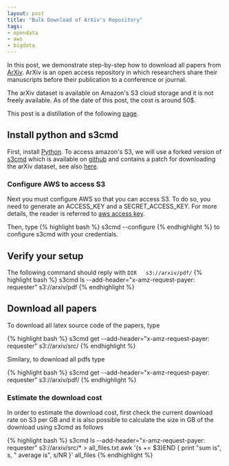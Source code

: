 ```yaml
---
layout: post
title: "Bulk Download of ArXiv's Repository"
tags:
- opendata
- aws
- bigdata
---
```


In this post, we demonstrate step-by-step how to download all papers from [ArXiv](http://arxiv.org). ArXiv is an open access repository in which researchers share their manuscripts before their publication to a conference or journal.

The arXiv dataset is available on Amazon's S3 cloud storage and it is not freely available. As of the date of this post, the cost is around 50$.

This post is a distillation of the following [page](http://arxiv.org/help/bulk_data_s3).

## Install python and s3cmd

First, install [Python](). To access amazon's S3, we will use a forked version of [s3cmd]() which is available on [github](https://github.com/zouzias/s3cmd) and contains a patch for downloading the arXiv dataset, see also [here](http://arxiv.org/help/bulk_data_s3).

### Configure AWS to access S3

Next you must configure AWS so that you can access S3. To do so, you need to generate an ACCESS_KEY and a SECRET_ACCESS_KEY. For more details, the reader is referred to [aws access key]().

Then, type
{% highlight bash %}
s3cmd --configure
{% endhighlight %}
to configure s3cmd with your credentials.

## Verify your setup

The following command should reply with `DIR   s3://arxiv/pdf/`
{% highlight bash %}
s3cmd ls --add-header="x-amz-request-payer: requester" s3://arxiv/pdf
{% endhighlight %}

## Download all papers

To download all latex source code of the papers, type

{% highlight bash %}
s3cmd get --add-header="x-amz-request-payer: requester" s3://arxiv/src/
{% endhighlight %}

Similary, to download all pdfs type

{% highlight bash %}
s3cmd get --add-header="x-amz-request-payer: requester" s3://arxiv/pdf/
{% endhighlight %}

### Estimate the download cost

In order to estimate the download cost, first check the current download rate on S3 per GB and it is also possible to calculate the size in GB of the download using s3cmd as follows

{% highlight bash %}
s3cmd ls --add-header="x-amz-request-payer: requester" s3://arxiv/src/\* > all_files.txt
awk '{s += $3}END  { print "sum is", s, " average is", s/NR }' all_files
{% endhighlight %}
